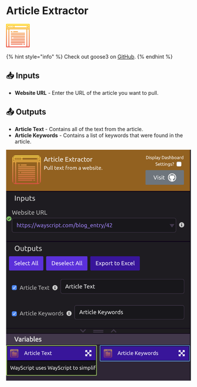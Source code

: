 # Article Extractor

![Pull text from a website.](../../.gitbook/assets/article_pull.png)

{% hint style="info" %}
Check out goose3 on [GitHub](https://github.com/goose3/goose3).
{% endhint %}

## 📥 Inputs

* **Website URL** - Enter the URL of the article you want to pull.

## 📤 Outputs

* **Article Text** - Contains all of the text from the article.
* **Article Keywords** - Contains a list of keywords that were found in the article.

![](../../.gitbook/assets/screen-shot-2019-07-15-at-9.59.31-pm.png)


